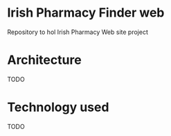 # Irish Pharmacy Finder web

Repository to hol Irish Pharmacy Web site project

# Architecture 

TODO

# Technology used

TODO
